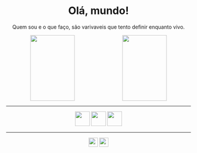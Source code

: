 <h1 align="center">Olá, mundo!</h1>
<p align="center">Quem sou e o que faço, são varivaveis que tento definir enquanto vivo.<p>
  <div align="center">
    <img height="180em" align="center" width="49%" src="https://github-readme-stats.vercel.app/api?username=Wesley-Fernandes&count_private=trueshow_icons=true&theme=merko">
<img height="180em" align="center" width="49%" src="https://github-readme-stats.vercel.app/api/top-langs/?username=Wesley-Fernandes&layout=compact&theme=merko">
   </div>
   <hr>
   <div style="display: inline_block;" align="center">
    <a><img width="40em" src="https://cdn.jsdelivr.net/gh/devicons/devicon/icons/html5/html5-original.svg"></a> 
    <a><img width="40em" src="https://cdn.jsdelivr.net/gh/devicons/devicon/icons/css3/css3-original.svg"></a> 
    <a><img width="40em" src="https://cdn.jsdelivr.net/gh/devicons/devicon/icons/javascript/javascript-original.svg"></a> 
   </div>
  <hr>
  <div style="display: inline_block;" align="center">
    <a><img height="25em" src="https://img.shields.io/youtube/channel/subscribers/UCC4rvxbpgkcKhz8Si4Qi7Eg?style=for-the-badge"></a>
    <a><img height="25em" src="https://img.shields.io/badge/-Instagram-white?style=for-the-badge&logo=instagram"></a>
  </div>
<!--
**Wesley-Fernandes/Wesley-Fernandes** is a ✨ _special_ ✨ repository because its `README.md` (this file) appears on your GitHub profile.

Here are some ideas to get you started:

- 🔭 I’m currently working on ...
- 🌱 I’m currently learning ...
- 👯 I’m looking to collaborate on ...
- 🤔 I’m looking for help with ...
- 💬 Ask me about ...
- 📫 How to reach me: ...
- 😄 Pronouns: ...
- ⚡ Fun fact: ...
-->
